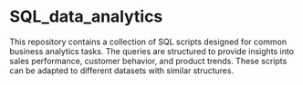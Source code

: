 # SQL_data_analytics
This repository contains a collection of SQL scripts designed for common business analytics tasks. The queries are structured to provide insights into sales performance, customer behavior, and product trends. These scripts can be adapted to different datasets with similar structures.
